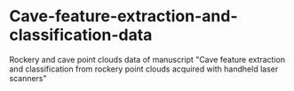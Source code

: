 # Cave-feature-extraction-and-classification-data
Rockery and cave point clouds data of manuscript "Cave feature extraction and classification from rockery point clouds acquired with handheld laser scanners"
